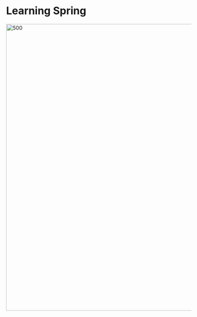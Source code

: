 # Learning Spring


<img src= "src/main/resources/1_x9lPq9nhJRrLO7pzRY44Ew.png" width="780" alt="500">

